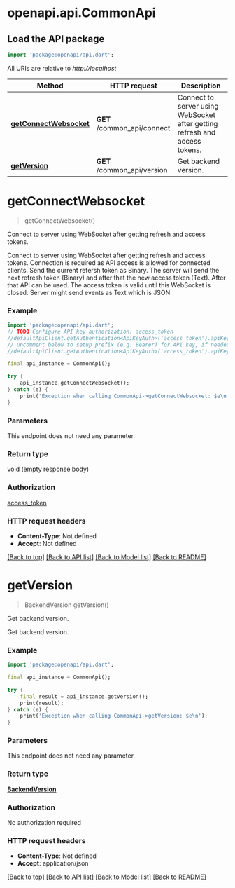 # openapi.api.CommonApi

## Load the API package
```dart
import 'package:openapi/api.dart';
```

All URIs are relative to *http://localhost*

Method | HTTP request | Description
------------- | ------------- | -------------
[**getConnectWebsocket**](CommonApi.md#getconnectwebsocket) | **GET** /common_api/connect | Connect to server using WebSocket after getting refresh and access tokens.
[**getVersion**](CommonApi.md#getversion) | **GET** /common_api/version | Get backend version.


# **getConnectWebsocket**
> getConnectWebsocket()

Connect to server using WebSocket after getting refresh and access tokens.

Connect to server using WebSocket after getting refresh and access tokens. Connection is required as API access is allowed for connected clients.  Send the current refersh token as Binary. The server will send the next refresh token (Binary) and after that the new access token (Text). After that API can be used.  The access token is valid until this WebSocket is closed. Server might send events as Text which is JSON. 

### Example
```dart
import 'package:openapi/api.dart';
// TODO Configure API key authorization: access_token
//defaultApiClient.getAuthentication<ApiKeyAuth>('access_token').apiKey = 'YOUR_API_KEY';
// uncomment below to setup prefix (e.g. Bearer) for API key, if needed
//defaultApiClient.getAuthentication<ApiKeyAuth>('access_token').apiKeyPrefix = 'Bearer';

final api_instance = CommonApi();

try {
    api_instance.getConnectWebsocket();
} catch (e) {
    print('Exception when calling CommonApi->getConnectWebsocket: $e\n');
}
```

### Parameters
This endpoint does not need any parameter.

### Return type

void (empty response body)

### Authorization

[access_token](../README.md#access_token)

### HTTP request headers

 - **Content-Type**: Not defined
 - **Accept**: Not defined

[[Back to top]](#) [[Back to API list]](../README.md#documentation-for-api-endpoints) [[Back to Model list]](../README.md#documentation-for-models) [[Back to README]](../README.md)

# **getVersion**
> BackendVersion getVersion()

Get backend version.

Get backend version.

### Example
```dart
import 'package:openapi/api.dart';

final api_instance = CommonApi();

try {
    final result = api_instance.getVersion();
    print(result);
} catch (e) {
    print('Exception when calling CommonApi->getVersion: $e\n');
}
```

### Parameters
This endpoint does not need any parameter.

### Return type

[**BackendVersion**](BackendVersion.md)

### Authorization

No authorization required

### HTTP request headers

 - **Content-Type**: Not defined
 - **Accept**: application/json

[[Back to top]](#) [[Back to API list]](../README.md#documentation-for-api-endpoints) [[Back to Model list]](../README.md#documentation-for-models) [[Back to README]](../README.md)

